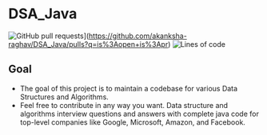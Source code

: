 # DSA_Java
![GitHub pull requests](https://img.shields.io/github/issues-pr/akanksha-raghav/DSA_Java?style=flat-square)](https://github.com/akanksha-raghav/DSA_Java/pulls?q=is%3Aopen+is%3Apr)
![Lines of code](https://img.shields.io/tokei/lines/github/akanksha-raghav/DSA_Java?style=flat-square)


**Goal**
------------------------------

- The goal of this project is to maintain a codebase for various Data Structures and Algorithms.
- Feel free to contribute in any way you want.
Data structure and algorithms interview questions and answers with complete java code for top-level companies like Google, Microsoft, Amazon, and Facebook.
